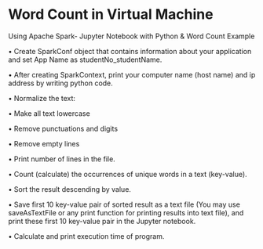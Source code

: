 # Word Count in Virtual Machine
 Using Apache Spark- Jupyter Notebook with Python &  Word Count Example
 
• Create SparkConf object that contains information about your application and set App Name as studentNo_studentName.

• After creating SparkContext, print your computer name (host name) and ip address by writing python code.

• Normalize the text:

  • Make all text lowercase
  
  • Remove punctuations and digits
  
  • Remove empty lines

• Print number of lines in the file.

• Count (calculate) the occurrences of unique words in a text (key-value).

• Sort the result descending by value. 

• Save first 10 key-value pair of sorted result as a text file (You may use saveAsTextFile
or any print function for printing results into text file), and print these first 10 key-value pair in the Jupyter
notebook.

• Calculate and print execution time of program.
